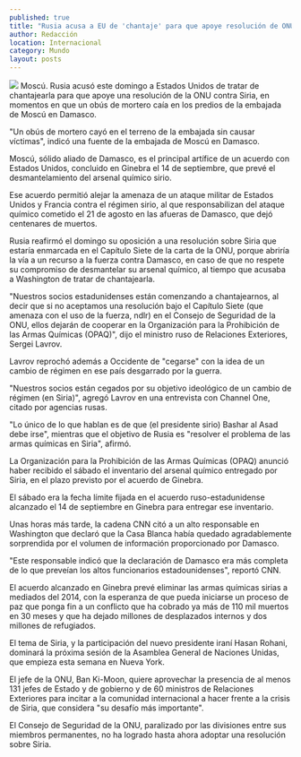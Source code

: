```yaml
---
published: true
title: "Rusia acusa a EU de 'chantaje' para que apoye resolución de ONU contra Siria"
author: Redacción
location: Internacional
category: Mundo
layout: posts
---
```


![](http://i.imgur.com/KWhGNWqm.jpg)
Moscú. Rusia acusó este domingo a Estados Unidos de tratar de chantajearla para que apoye una resolución de la ONU contra Siria, en momentos en que un obús de mortero caía en los predios de la embajada de Moscú en Damasco.

"Un obús de mortero cayó en el terreno de la embajada sin causar víctimas", indicó una fuente de la embajada de Moscú en Damasco.

Moscú, sólido aliado de Damasco, es el principal artífice de un acuerdo con Estados Unidos, concluido en Ginebra el 14 de septiembre, que prevé el desmantelamiento del arsenal químico sirio.

Ese acuerdo permitió alejar la amenaza de un ataque militar de Estados Unidos y Francia contra el régimen sirio, al que responsabilizan del ataque químico cometido el 21 de agosto en las afueras de Damasco, que dejó centenares de muertos.

Rusia reafirmó el domingo su oposición a una resolución sobre Siria que estaría enmarcada en el Capítulo Siete de la carta de la ONU, porque abriría la vía a un recurso a la fuerza contra Damasco, en caso de que no respete su compromiso de desmantelar su arsenal químico, al tiempo que acusaba a Washington de tratar de chantajearla.

"Nuestros socios estadunidenses están comenzando a chantajearnos, al decir que si no aceptamos una resolución bajo el Capítulo Siete (que amenaza con el uso de la fuerza, ndlr) en el Consejo de Seguridad de la ONU, ellos dejarán de cooperar en la Organización para la Prohibición de las Armas Químicas (OPAQ)", dijo el ministro ruso de Relaciones Exteriores, Sergei Lavrov.

Lavrov reprochó además a Occidente de "cegarse" con la idea de un cambio de régimen en ese país desgarrado por la guerra.

"Nuestros socios están cegados por su objetivo ideológico de un cambio de régimen (en Siria)", agregó Lavrov en una entrevista con Channel One, citado por agencias rusas.

"Lo único de lo que hablan es de que (el presidente sirio) Bashar al Asad debe irse", mientras que el objetivo de Rusia es "resolver el problema de las armas químicas en Siria", afirmó.

La Organización para la Prohibición de las Armas Químicas (OPAQ) anunció haber recibido el sábado el inventario del arsenal químico entregado por Siria, en el plazo previsto por el acuerdo de Ginebra.

El sábado era la fecha límite fijada en el acuerdo ruso-estadunidense alcanzado el 14 de septiembre en Ginebra para entregar ese inventario.

Unas horas más tarde, la cadena CNN citó a un alto responsable en Washington que declaró que la Casa Blanca había quedado agradablemente sorprendida por el volumen de información proporcionado por Damasco.

"Este responsable indicó que la declaración de Damasco era más completa de lo que preveían los altos funcionarios estadounidenses", reportó CNN.

El acuerdo alcanzado en Ginebra prevé eliminar las armas químicas sirias a mediados del 2014, con la esperanza de que pueda iniciarse un proceso de paz que ponga fin a un conflicto que ha cobrado ya más de 110 mil muertos en 30 meses y que ha dejado millones de desplazados internos y dos millones de refugiados.

El tema de Siria, y la participación del nuevo presidente iraní Hasan Rohani, dominará la próxima sesión de la Asamblea General de Naciones Unidas, que empieza esta semana en Nueva York.

El jefe de la ONU, Ban Ki-Moon, quiere aprovechar la presencia de al menos 131 jefes de Estado y de gobierno y de 60 ministros de Relaciones Exteriores para incitar a la comunidad internacional a hacer frente a la crisis de Siria, que considera "su desafío más importante".

El Consejo de Seguridad de la ONU, paralizado por las divisiones entre sus miembros permanentes, no ha logrado hasta ahora adoptar una resolución sobre Siria.
